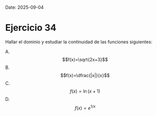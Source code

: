 Date: 2025-09-04

# Ejercicio 34


Hallar el dominio y estudiar la continuidad de las funciones siguientes:

A.  $$f(x)=\sqrt{2x+3}$$
B.  $$f(x)=\dfrac{|x|}{x}$$
C.  $$f(x)=\ln(x+1)$$
D.  $$f(x)=e^{1/x}$$
